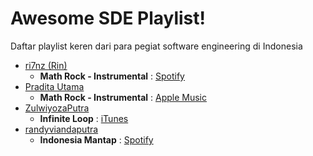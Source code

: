 # Awesome SDE Playlist!
Daftar playlist keren dari para pegiat software engineering di Indonesia

* [ri7nz (Rin)](https://github.com/ri7nz)
  - **Math Rock - Instrumental** : [Spotify](https://open.spotify.com/playlist/6nTnAJlSqPKtjc1EEMQnKp)
* [Pradita Utama](https://github.com/praditautama)
  - **Math Rock - Instrumental** : [Apple Music](https://itunes.apple.com/id/playlist/math-rock-instrumental/pl.u-LdbqqlguN7oBkD)
* [ZulwiyozaPutra](https://github.com/ZulwiyozaPutra)
  - **Infinite Loop** : [iTunes](https://itunes.apple.com/id/playlist/infinite-loop/pl.u-mJy8VV8uyPZ7pE)
* [randyviandaputra](https://github.com/randyviandaputra)
  - **Indonesia Mantap** : [Spotify](https://open.spotify.com/playlist/5N93EaXge4tBlNaCHMo0VM)